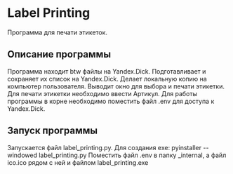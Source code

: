 # Label Printing

Программа для печати этикеток.

## Описание программы

Программа находит btw файлы на Yandex.Dick.
Подготавливает и сохраняет их список на Yandex.Dick.
Делает локальную копию на компьютер пользователя.
Выводит окно для выбора и печати этикетки.
Для печати этикетки необходимо ввести Артикул.
Для работы программы в корне необходимо поместить файл .env для доступа к Yandex.Dick.

## Запуск программы

Запускается файл label_printing.py.
Для создания exe:
pyinstaller --windowed label_printing.py
Поместить файл .env в папку _internal, 
а файл ico.ico рядом с ней и файлом label_printing.exe